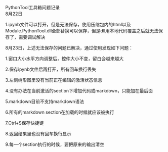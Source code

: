 PythonTool工具箱问题记录  
8月22日

1.ipynb文件可以打开，但是无法保存，使用压缩包内的html以及Module.PythonTool.dll全部替换可以保存，但是dll用本地代码覆盖之后就无法保存了，需要调试解决

8月23日，上述无法保存的问题已解决，通过使用发现如下问题：

1.窗口大小水平方向调整后，控件大小不变，留白会越来越大

2.保存ipynb文件后再打开，所有回车换行丢失

3.左侧树形图里没有当前正在编辑的激活状态信息

4.没有办法在当前激活的section下增加代码或markdown，只能加在最后面

5.markdown目前不支持markdown语法

6.所有的markdown section在加载的时候就应该被执行

7.Ctrl+S保存快捷键

8.返回结果里也没有回车换行显示

9.每一个section执行的时候，要把原来的输出清空

